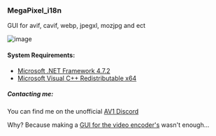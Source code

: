 ### MegaPixel_i18n
GUI for avif, cavif, webp, jpegxl, mozjpg and ect

![image](https://i.imgur.com/Cq5JgUe.png)

#### System Requirements:
- [Microsoft .NET Framework 4.7.2](https://dotnet.microsoft.com/download/dotnet-framework/net472)
- [Microsoft Visual C++ Redistributable x64](https://support.microsoft.com/en-us/help/2977003/the-latest-supported-visual-c-downloads)

##### Contacting me:
You can find me on the unofficial [AV1 Discord](https://discord.gg/HSBxne3)

Why? Because making a [GUI for the video encoder's](https://github.com/Alkl58/NotEnoughAV1Encodes) wasn't enough...
